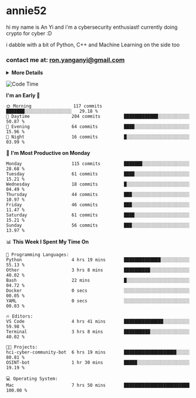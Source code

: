 # annie52 

hi my name is An Yi and i'm a cybersecurity enthusiast!
currently doing crypto for cyber :D

i dabble with a bit of Python, C++ and Machine Learning on the side too

<!--
![trophy](https://github-profile-trophy.vercel.app/?username=yanganyi&theme=discord&no-frame=true&no-bg=false&margin-w=4&row=1)
-->

### contact me at: ron.yanganyi@gmail.com

<details>
<summary>
  <strong>More Details</strong>
</summary>
<br/>

**main langs**

![Python](https://img.shields.io/badge/-Python-black?style=for-the-badge&logo=python)
![C++](https://img.shields.io/badge/-C%2B%2B-black?style=for-the-badge&logo=c%2B%2B)
![Swift](https://img.shields.io/badge/-Swift-black?style=for-the-badge&logo=swift)

**dev envs**

![VSCode](https://img.shields.io/badge/-VS_Code-black?style=for-the-badge&logo=visualstudiocode)
![Figma](https://img.shields.io/badge/-Figma-black?style=for-the-badge&logo=figma)
![XCode](https://img.shields.io/badge/-XCode-black?style=for-the-badge&logo=xcode)
![Github](https://img.shields.io/badge/-Github-black?style=for-the-badge&logo=github)

**browsers**

![Arc Browser](https://img.shields.io/badge/-Arc-black?style=for-the-badge&logo=arc)
![Opera GX](https://img.shields.io/badge/-Opera_GX-black?style=for-the-badge&logo=operagx)
![Firefox](https://img.shields.io/badge/-Firefox-black?style=for-the-badge&logo=firefox)

**devices**

![macOS](https://img.shields.io/badge/-macOS-black?style=for-the-badge&logo=macos)
![Kali Linux](https://img.shields.io/badge/-Kali-black?style=for-the-badge&logo=kalilinux)
![Windows](https://img.shields.io/badge/-Windows-black?style=for-the-badge&logo=windows11)
![Android](https://img.shields.io/badge/-Android-black?style=for-the-badge&logo=android)

</details>

<!--START_SECTION:waka-->
![Code Time](http://img.shields.io/badge/Code%20Time-72%20hrs%2017%20mins-blue)

**I'm an Early 🐤** 

```text
🌞 Morning                117 commits         ███████░░░░░░░░░░░░░░░░░░   29.18 % 
🌆 Daytime                204 commits         █████████████░░░░░░░░░░░░   50.87 % 
🌃 Evening                64 commits          ████░░░░░░░░░░░░░░░░░░░░░   15.96 % 
🌙 Night                  16 commits          █░░░░░░░░░░░░░░░░░░░░░░░░   03.99 % 
```
📅 **I'm Most Productive on Monday** 

```text
Monday                   115 commits         ███████░░░░░░░░░░░░░░░░░░   28.68 % 
Tuesday                  61 commits          ████░░░░░░░░░░░░░░░░░░░░░   15.21 % 
Wednesday                18 commits          █░░░░░░░░░░░░░░░░░░░░░░░░   04.49 % 
Thursday                 44 commits          ███░░░░░░░░░░░░░░░░░░░░░░   10.97 % 
Friday                   46 commits          ███░░░░░░░░░░░░░░░░░░░░░░   11.47 % 
Saturday                 61 commits          ████░░░░░░░░░░░░░░░░░░░░░   15.21 % 
Sunday                   56 commits          ███░░░░░░░░░░░░░░░░░░░░░░   13.97 % 
```


📊 **This Week I Spent My Time On** 

```text
💬 Programming Languages: 
Python                   4 hrs 19 mins       ██████████████░░░░░░░░░░░   55.13 % 
Other                    3 hrs 8 mins        ██████████░░░░░░░░░░░░░░░   40.02 % 
Bash                     22 mins             █░░░░░░░░░░░░░░░░░░░░░░░░   04.72 % 
Docker                   0 secs              ░░░░░░░░░░░░░░░░░░░░░░░░░   00.05 % 
YAML                     0 secs              ░░░░░░░░░░░░░░░░░░░░░░░░░   00.03 % 

🔥 Editors: 
VS Code                  4 hrs 41 mins       ███████████████░░░░░░░░░░   59.98 % 
Terminal                 3 hrs 8 mins        ██████████░░░░░░░░░░░░░░░   40.02 % 

🐱‍💻 Projects: 
hci-cyber-community-bot  6 hrs 19 mins       ████████████████████░░░░░   80.81 % 
OSINT-bot                1 hr 30 mins        █████░░░░░░░░░░░░░░░░░░░░   19.19 % 

💻 Operating System: 
Mac                      7 hrs 50 mins       █████████████████████████   100.00 % 
```


<!--END_SECTION:waka-->

<!--
## a little background

- I am currently studying at [Hwa Chong Junior College](https://www.hci.edu.sg/), subject combi P CP M E
- Currently doing CTFs and [Leetcode](https://leetcode.com/) daily challenges
- Fluent in English and Chinese, learning Russian and Indonesian

<a href="">
  <img align="centre" src="https://github-readme-stats.vercel.app/api?username=yanganyi&count_private=true&include_all_commits=true&show_icons=true&title_color=007bff&text_color=e7e7e7&icon_color=007bff&bg_color=171c28" />
<a />
-->



<!--
![Top Langs](https://github-readme-stats.vercel.app/api/top-langs/?username=yanganyi&layout=compact&title_color=007bff&text_color=e7e7e7&icon_color=007bff&bg_color=171c28)
-->

<!--
**yanganyi/yanganyi** is a ✨ _special_ ✨ repository because its `README.md` (this file) appears on your GitHub profile.

Here are some ideas to get you started:

- 🔭 I’m currently working on ...
- 🌱 I’m currently learning ...
- 👯 I’m looking to collaborate on ...
- 🤔 I’m looking for help with ...
- 💬 Ask me about ...
- 📫 How to reach me: ...
- 😄 Pronouns: ...
- ⚡ Fun fact: ...
-->
